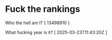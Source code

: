 # Fuck the rankings

Who the hell am I?
{ 13498910 }

What fucking year is it?
[ 2025-03-23T11:43:20Z ]
